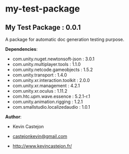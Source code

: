 # my-test-package

## My Test Package : 0.0.1

A package for automatic doc generation testing purpose.

**Dependencies**:
- com.unity.nuget.newtonsoft-json : 3.0.1
- com.unity.multiplayer.tools : 1.1.0
- com.unity.netcode.gameobjects : 1.5.2
- com.unity.transport : 1.4.0
- com.unity.xr.interaction.toolkit : 2.0.0
- com.unity.xr.management : 4.2.1
- com.unity.xr.oculus : 1.11.2
- com.htc.upm.wave.essence : 5.2.1-r.1
- com.unity.animation.rigging : 1.2.1
- com.smallstudio.localizedaudio : 1.0.1


**Author**:

- Kevin Castejon

- castejonkevin@gmail.com

- http://www.kevincastejon.fr/